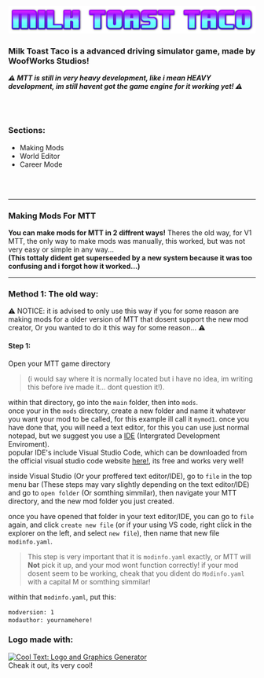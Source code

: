 ![mtt_logo](mttlogo.png)
### Milk Toast Taco is a advanced driving simulator game, made by WoofWorks Studios!

***⚠️ MTT is still in very heavy development, like i mean HEAVY development, im still havent got the game engine for it working yet! ⚠️***

<br>
<br>

### Sections:
- Making Mods
- World Editor
- Career Mode

<br>
<br>

---

### Making Mods For MTT
**You can make mods for MTT in 2 diffrent ways!**
Theres the old way, for V1 MTT, the only way to make mods was manually, this worked, but was not very easy or simple in any way...  
**(This tottaly dident get superseeded by a new system because it was too confusing and i forgot how it worked...)**

---

### Method 1: The old way:
⚠️ NOTICE: it is advised to only use this way if you for some reason are making mods for a older version of MTT that dosent support the new mod creator, Or you wanted to do it this way for some reason... ⚠️
#### Step 1:
Open your MTT game directory
> (i would say where it is normally located but i have no idea, im writing this before ive made it... dont question it!).
   
within that directory, go into the `main` folder, then into `mods`.   
once your in the `mods` directory, create a new folder and name it whatever you want your mod to be called, for this example ill call it `mymod1`.
once you have done that, you will need a text editor, for this you can use just normal notepad, but we suggest you use a [IDE](https://en.wikipedia.org/wiki/Integrated_development_environment) (Intergrated Development Enviroment).   
popular IDE's include Visual Studio Code, which can be downloaded from the official visual studio code website [here!](https://code.visualstudio.com/), its free and works very well!

inside Visual Studio (Or your proffered text editor/IDE), go to `file` in the top menu bar (These steps may vary slightly depending on the text editor/IDE) and go to `open folder` (Or somthing simmilar), then navigate your MTT directory, and the new mod folder you just created.   

once you have opened that folder in your text editor/IDE, you can go to `file` again, and click `create new file` (or if your using VS code, right click in the explorer on the left, and select `new file`), then name that new file `modinfo.yaml`.   
> This step is very important that it is `modinfo.yaml` exactly, or MTT will **Not** pick it up, and your mod wont function correctly! if your mod dosent seem to be working, cheak that you dident do `Modinfo.yaml` with a capital M or somthing simmilar!

within that `modinfo.yaml`, put this:
```
modversion: 1
modauthor: yournamehere!

```


### Logo made with:
<a href="http://cooltext.com" target="_top"><img src="https://cooltext.com/images/ct_button.gif" width="88" height="31" alt="Cool Text: Logo and Graphics Generator" /></a>   
Cheak it out, its very cool!
